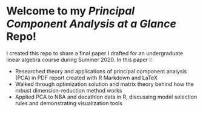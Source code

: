 # Welcome to my *Principal Component Analysis at a Glance* Repo!

I created this repo to share a final paper I drafted for an undergraduate linear algebra course during Summer 2020. In this paper I:

- Researched theory and applications of principal component analysis (PCA) in PDF report created with R Markdown and LaTeX
- Walked through optimization solution and matrix theory behind how the robust dimension-reduction method works
- Applied PCA to NBA and decathlon data in R, discussing model selection rules and demonstrating visualization tools

